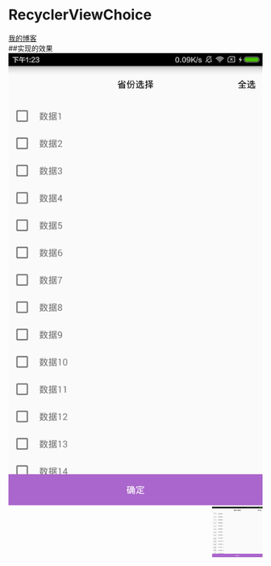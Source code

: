 # RecyclerViewChoice
[我的博客](https://blog.csdn.net/qq_32895969)  
##实现的效果
![效果图](https://github.com/zylgithub/RecyclerViewChoice/blob/master/pic/shilitu.png "效果图") 
<img src="https://github.com/zylgithub/RecyclerViewChoice/blob/master/pic/shilitu.png" width = "100" height = "100" div align=right />
